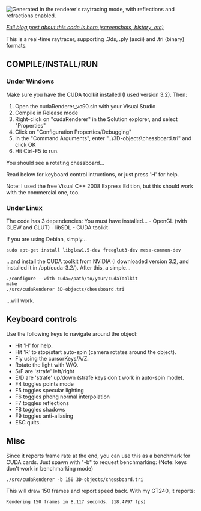 ![Generated in the renderer's raytracing mode, with reflections and refractions enabled.](http://users.softlab.ntua.gr/~ttsiod/chessRefraction.jpg "Generated in the renderer's raytracing mode, with reflections and refractions enabled.")

*[Full blog post about this code is here (screenshots, history, etc)](http://users.softlab.ece.ntua.gr/~ttsiod/cudarenderer.html)*

This is a real-time raytracer, supporting .3ds, .ply (ascii) and .tri (binary) formats.

## COMPILE/INSTALL/RUN

### Under Windows

Make sure you have the CUDA toolkit installed (I used version 3.2).
Then:

1. Open the cudaRenderer_vc90.sln with your Visual Studio
2. Compile in Release mode
3. Right-click on "cudaRenderer" in the Solution explorer, and select "Properties"
4. Click on "Configuration Properties/Debugging"
5. In the "Command Arguments", enter "..\3D-objects\chessboard.tri" and click OK
6. Hit Ctrl-F5 to run.

You should see a rotating chessboard... 

Read below for keyboard control intructions, or just press 'H' for help.

Note: I used the free Visual C++ 2008 Express Edition, but this should work 
with the commercial one, too.

### Under Linux

The code has 3 dependencies: You must have installed...
    - OpenGL (with GLEW and GLUT)
    - libSDL
    - CUDA toolkit 

If you are using Debian, simply...

    sudo apt-get install libglew1.5-dev freeglut3-dev mesa-common-dev

...and install the CUDA toolkit from NVIDIA (I downloaded version 3.2, 
and installed it in /opt/cuda-3.2/). After this, a simple...

    ./configure --with-cuda=/path/to/your/cudaToolkit
    make
    ./src/cudaRenderer 3D-objects/chessboard.tri

...will work.

## Keyboard controls

Use the following keys to navigate around the object:

- Hit 'H' for help.
- Hit 'R' to stop/start auto-spin (camera rotates around the object).
- Fly using the cursorKeys/A/Z. 
- Rotate the light with W/Q.
- S/F are 'strafe' left/right
- E/D are 'strafe' up/down
   (strafe keys don't work in auto-spin mode).
- F4 toggles points mode
- F5 toggles specular lighting
- F6 toggles phong normal interpolation
- F7 toggles reflections
- F8 toggles shadows
- F9 toggles anti-aliasing
- ESC quits.

## Misc

Since it reports frame rate at the end, you can use this as a benchmark 
for CUDA cards. Just spawn with "-b" to request benchmarking:
(Note: keys don't work in benchmarking mode)

    ./src/cudaRenderer -b 150 3D-objects/chessboard.tri

This will draw 150 frames and report speed back. With my GT240, it reports:

    Rendering 150 frames in 8.117 seconds. (18.4797 fps)

